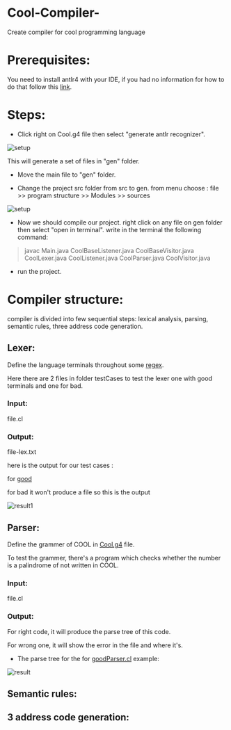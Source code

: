 # Cool-Compiler-
  Create compiler for cool programming language

# Prerequisites:
  You need to install antlr4 with your IDE, if you had no information for how to do that follow this [link](https://github.com/antlr/antlr4/blob/master/doc/java-target.md).


# Steps:

  * Click right on Cool.g4 file then select "generate antlr recognizer".
  
  ![setup](https://i.ibb.co/V2RQXSX/Capture.png)
  
  This will generate a set of files in "gen" folder.

  * Move the main file to "gen" folder.
  
  * Change the project src folder from src to gen.
  from menu choose : file >> program structure >> Modules >> sources
  
  ![setup](https://i.ibb.co/DR7Xsrn/Capture.png)

  * Now we should compile our project. 
   right click on any file on gen folder then select "open in terminal".
   write in the terminal the following command:
   
   >javac Main.java CoolBaseListener.java CoolBaseVisitor.java CoolLexer.java CoolListener.java CoolParser.java CoolVisitor.java

  * run the project.

# Compiler structure: 

  compiler is divided into few sequential steps: lexical analysis, parsing, semantic rules, three address code generation.

## Lexer:

   Define the language terminals throughout some [regex](https://www.rexegg.com/regex-quickstart.html).

   Here there are 2 files in folder testCases to test the lexer one with good terminals and one for bad.
  
### Input: 

  file.cl
  
### Output:

  file-lex.txt
  
  here is the output for our test cases : 
  
  for [good](https://github.com/Wafaaismail/Cool-Compiler-/blob/master/good.cl-lex)
  
  for bad it won't produce a file so this is the output
  
  ![result1](https://i.ibb.co/V9r4TTk/Capture.png)
  
## Parser:
  
  Define the grammer of COOL in [Cool.g4](https://github.com/Wafaaismail/Cool-Compiler-/blob/master/src/Cool.g4) file.
  
  To test the grammer, there's a program which checks whether the number is a palindrome of not written in COOL. 
 
### Input:

  file.cl
  
### Output:

  For right code, it will produce the parse tree of this code.
  
  For wrong one, it will show the error in the file and where it's.
  
  * The parse tree for the for [goodParser.cl](https://github.com/Wafaaismail/Cool-Compiler-/blob/master/testCases/goodParser.cl) example:
  
  ![result](https://i.imgur.com/WcXw5UQ.png)
  
## Semantic rules:

## 3 address code generation:


  

